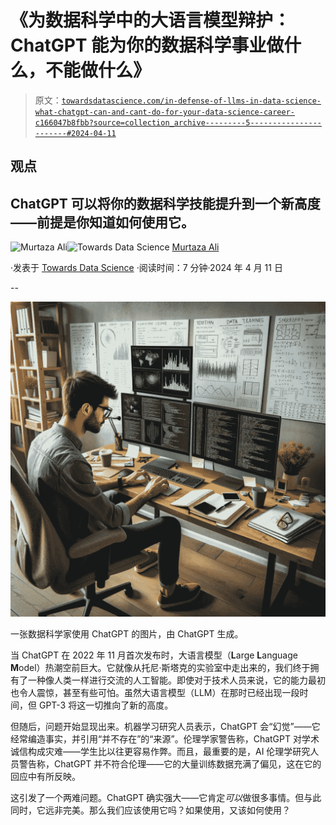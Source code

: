 # 《为数据科学中的大语言模型辩护：ChatGPT 能为你的数据科学事业做什么，不能做什么》

> 原文：[`towardsdatascience.com/in-defense-of-llms-in-data-science-what-chatgpt-can-and-cant-do-for-your-data-science-career-c166047b8fbb?source=collection_archive---------5-----------------------#2024-04-11`](https://towardsdatascience.com/in-defense-of-llms-in-data-science-what-chatgpt-can-and-cant-do-for-your-data-science-career-c166047b8fbb?source=collection_archive---------5-----------------------#2024-04-11)

## 观点

## ChatGPT 可以将你的数据科学技能提升到一个新高度——前提是你知道如何使用它。

[](https://murtaza5152-ali.medium.com/?source=post_page---byline--c166047b8fbb--------------------------------)![Murtaza Ali](https://murtaza5152-ali.medium.com/?source=post_page---byline--c166047b8fbb--------------------------------)[](https://towardsdatascience.com/?source=post_page---byline--c166047b8fbb--------------------------------)![Towards Data Science](https://towardsdatascience.com/?source=post_page---byline--c166047b8fbb--------------------------------) [Murtaza Ali](https://murtaza5152-ali.medium.com/?source=post_page---byline--c166047b8fbb--------------------------------)

·发表于 [Towards Data Science](https://towardsdatascience.com/?source=post_page---byline--c166047b8fbb--------------------------------) ·阅读时间：7 分钟·2024 年 4 月 11 日

--

![](img/9f92744d130d95605a68178afab2f7c0.png)

一张数据科学家使用 ChatGPT 的图片，由 ChatGPT 生成。

当 ChatGPT 在 2022 年 11 月首次发布时，大语言模型（**L**arge **L**anguage **M**odel）热潮空前巨大。它就像从托尼·斯塔克的实验室中走出来的，我们终于拥有了一种像人类一样进行交流的人工智能。即使对于技术人员来说，它的能力最初也令人震惊，甚至有些可怕。虽然大语言模型（LLM）在那时已经出现一段时间，但 GPT-3 将这一切推向了新的高度。

但随后，问题开始显现出来。机器学习研究人员表示，ChatGPT 会“幻觉”——它经常编造事实，并引用“并不存在”的“来源”。伦理学家警告称，ChatGPT 对学术诚信构成灾难——学生比以往更容易作弊。而且，最重要的是，AI 伦理学研究人员警告称，ChatGPT 并不符合伦理——它的大量训练数据充满了偏见，这在它的回应中有所反映。

这引发了一个两难问题。ChatGPT 确实强大——它肯定*可以*做很多事情。但与此同时，它远非完美。那么我们应该使用它吗？如果使用，又该如何使用？
